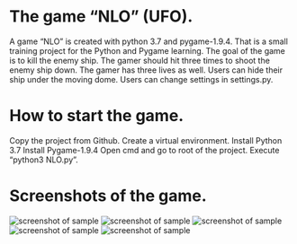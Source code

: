 # The game “NLO” (UFO).
A game “NLO” is created with python 3.7 and pygame-1.9.4. That is a small training project for the Python and Pygame learning.  The goal of the game is to kill the enemy ship. The gamer should hit three times to shoot the enemy ship down. The gamer has three lives as well. Users can hide their ship under the moving dome. Users can change settings in settings.py. 
# How to start the game.
Copy the project from Github.
Create a virtual environment.
Install Python 3.7
Install Pygame-1.9.4
Open cmd and go to root of the project.
Execute “python3 NLO.py”.
# Screenshots of the game.
![screenshot of sample](https://github.com/DmPolikarpov/game/tree/master/screenshots/start_game.png)
![screenshot of sample](https://github.com/DmPolikarpov/game/tree/master/screenshots/game1.png)
![screenshot of sample](https://github.com/DmPolikarpov/game/tree/master/screenshots/game2.png)
![screenshot of sample](https://github.com/DmPolikarpov/game/tree/master/screenshots/game_over.png)
![screenshot of sample](https://github.com/DmPolikarpov/game/tree/master/screenshots/game_win.png)







